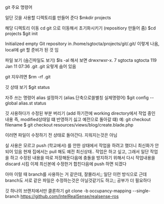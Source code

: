 git 주요 명령어

일단 깃을 사용할 디렉토리를 만들어 준다
  $mkdir projects

해당 디렉토리 이동 cd git 으로 이동해서 초기화시키기 (repositiory 만들어 줌)
  $cd projects
  $git init

Initialized empty Git repository in /home/sgtocta/projects/git/.git/
이렇게 나옴, local에 git 할 준비가 된 것 임

파일 보기 (숨긴파일도 보기)
  $ls -al 해서 보면
drwxrwxr-x. 7 sgtocta sgtocta 119 Jan 11 07:36 .git
.git 요렇게 숨어 있음

git 지우려면 
  $rm -rf .git

깃 상태 보기
  $git status

자주 쓰는 명령어 alias 설정하기
(alias.단축으로쓸별칭 실제명령어)
  $git config --global alias.st status

깃 사용하다가 수정된 부분 버리기 
(add 하기전에 working directory에서 작업 중인 내용
즉, modified상태일 떄 반영하기 싫고 예전으로 돌아갈 떄)
예: git checkout filename 
$ git checkout resources/views/blog/create.blade.php

이러면 파일이 수정하기 전 상태로 돌아간다. 지워지는것은 아님

실 사용은 모르고 push (학교에서) 를 안한 상태에서 작업을 하려고 했더니 최신화가 안되어 있음
현재 집에서는 pull 해도 예전 최신상태.. 
작업은 하고 싶고, 그래서 일단 작업을 하고 수정된 내용을 따로 저장해둔다음에 
충돌을 방지하기 위해서 다시 작업내용을 discard 시킴
이제 최신본에 수정한거 합친다음에 push 하면 되겠다

아마 이럴 때 branch를 사용하는 거 같은데, 잘몰라서;; 일단 이런 방식으로 
근데 branch도 서로 같은 파일은 수정하는것은 아닐것같기도 하고;; 공부가 더 필요하다


깃 하나의 브랜치에서만 클론하기
git clone -b occupancy-mapping --single-branch https://github.com/IntelRealSense/realsense-ros
